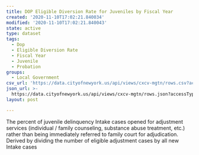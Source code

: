 ```yaml
---
title: DOP Eligible Diversion Rate for Juveniles by Fiscal Year
created: '2020-11-10T17:02:21.840034'
modified: '2020-11-10T17:02:21.840043'
state: active
type: dataset
tags:
  - Dop
  - Eligible Diversion Rate
  - Fiscal Year
  - Juvenile
  - Probation
groups:
  - Local Government
csv_url: 'https://data.cityofnewyork.us/api/views/cxcv-mgtn/rows.csv?accessType=DOWNLOAD'
json_url: >-
  https://data.cityofnewyork.us/api/views/cxcv-mgtn/rows.json?accessType=DOWNLOAD
layout: post

---
```

The percent of juvenile delinquency Intake cases opened for adjustment services (individual / family counseling, substance abuse treatment, etc.) 
rather than being immediately referred to family court for adjudication. Derived by dividing the number of eligible adjustment cases by all 
new Intake cases
